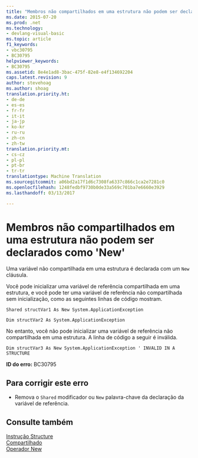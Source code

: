 ```yaml
---
title: "Membros não compartilhados em uma estrutura não podem ser declarados como &quot;New&quot; | Documentos do Microsoft"
ms.date: 2015-07-20
ms.prod: .net
ms.technology:
- devlang-visual-basic
ms.topic: article
f1_keywords:
- vbc30795
- BC30795
helpviewer_keywords:
- BC30795
ms.assetid: 8e4e1ad8-3bac-475f-82e8-e4f134692204
caps.latest.revision: 9
author: stevehoag
ms.author: shoag
translation.priority.ht:
- de-de
- es-es
- fr-fr
- it-it
- ja-jp
- ko-kr
- ru-ru
- zh-cn
- zh-tw
translation.priority.mt:
- cs-cz
- pl-pl
- pt-br
- tr-tr
translationtype: Machine Translation
ms.sourcegitcommit: a06bd2a17f1d6c7308fa6337c866c1ca2e7281c0
ms.openlocfilehash: 1248fedbf9730b0de33a569c701ba7e6660e3929
ms.lasthandoff: 03/13/2017

---
```

# <a name="non-shared-members-in-a-structure-cannot-be-declared-39new39"></a>Membros não compartilhados em uma estrutura não podem ser declarados como 'New'
Uma variável não compartilhada em uma estrutura é declarada com um `New` cláusula.  
  
 Você pode inicializar uma variável de referência compartilhada em uma estrutura, e você pode ter uma variável de referência não compartilhada sem inicialização, como as seguintes linhas de código mostram.  
  
 `Shared structVar1 As New System.ApplicationException`  
  
 `Dim structVar2 As System.ApplicationException`  
  
 No entanto, você não pode inicializar uma variável de referência não compartilhada em uma estrutura. A linha de código a seguir é inválida.  
  
 `Dim structVar3 As New System.ApplicationException ' INVALID IN A STRUCTURE`  
  
 **ID do erro:** BC30795  
  
## <a name="to-correct-this-error"></a>Para corrigir este erro  
  
-   Remova o `Shared` modificador ou `New` palavra-chave da declaração da variável de referência.  
  
## <a name="see-also"></a>Consulte também  
 [Instrução Structure](../../visual-basic/language-reference/statements/structure-statement.md)   
 [Compartilhado](../../visual-basic/language-reference/modifiers/shared.md)   
 [Operador New](../../visual-basic/language-reference/operators/new-operator.md)
